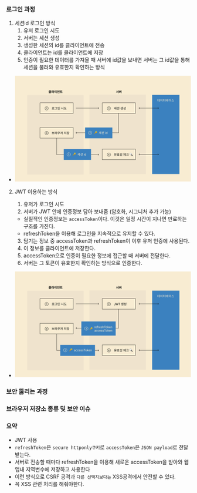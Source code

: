 ### 로그인 과정

1. 세션id 로그인 방식
   1. 유저 로그인 시도
   2. 서버는 세션 생성
   3. 생성한 세션의 id를 클라이언트에 전송
   4. 클라이언트는 id를 클라이언트에 저장
   5. 인증이 필요한 데이터를 가져올 때 서버에 id값을 보내면 서버는 그 id값을 통해 세션을 불러와 유효한지 확인하는 방식

- ![session login process](./images/session_login.png)

2. JWT 이용하는 방식

   1. 유저가 로그인 시도
   2. 서버가 JWT 안에 인증정보 담아 보내줌 (암호화, 시그니처 추가 가능)

   - 실질적인 인증정보는 `accessToken`이다. 이것은 일정 시간이 지나면 만료하는 구조를 가진다.
   - refreshToken을 이용해 로그인을 지속적으로 유지할 수 있다.

   3. 담기는 정보 중 accessToken과 refreshToken이 이후 유저 인증에 사용된다.
   4. 이 정보를 클라이언트에 저장한다.
   5. accessToken으로 인증이 필요한 정보에 접근할 때 서버에 전달한다.
   6. 서버는 그 토큰이 유효한지 확인하는 방식으로 인증한다.

- ![jwt로그인 프로세스](./images/jwt_login.png)

### 보안 뚫리는 과정

### 브라우저 저장소 종류 및 보안 이슈

### 요약

- JWT 사용
- `refreshToken`은 `secure httponly쿠키`로 `accessToken`은 `JSON payload`로 전달받는다.
- 서버로 전송할 때마다 refreshToken을 이용해 새로운 accessToken을 받아와 웹 앱내 지역변수에 저장하고 사용한다
- 이런 방식으로 CSRF 공격과 `다른 선택지보다는` XSS공격에서 안전할 수 있다.
- 꼭 XSS 관련 처리를 해줘야한다.
